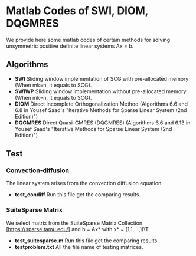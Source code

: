 # Matlab Codes of SWI, DIOM, DQGMRES
We provide here some matlab codes of certain methods for solving unsymmetric positive definite linear systems Ax = b.

## Algorithms
- **SWI** Sliding window implementation of SCG with pre-allocated memory (When mk=n, it equals to SCG).
- **SWIWP** Sliding window implementation without pre-allocated memory  (When mk=n, it equals to SCG).
- **DIOM** Direct Incomplete Orthogonalization Method (Algorithms 6.6 and 6.8 in Yousef Saad's "Iterative Methods for Sparse Linear System (2nd Edition)")
- **DQGMRES** Direct Quasi-GMRES (DQGMRES) (Algorithms 6.6 and 6.13 in Yousef Saad's "Iterative Methods for Sparse Linear System (2nd Edition)")

## Test
### Convection-diffusion
The linear system arises from the convection diffusion equation. 
- **test_condiff** Run this file get the comparing results.


### SuiteSparse Matrix
We select matrix from the SuiteSparse Matrix Collection [https://sparse.tamu.edu/] and b = Ax\* with x\* = (1,1,...,1)\T
- **test_suitesparse.m**  Run this file get the comparing results. 
- **testproblem.txt** All the file name of testing matrices.


